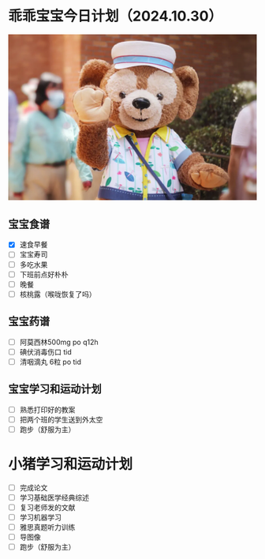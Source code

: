# 乖乖宝宝今日计划（2024.10.30）
![Image of Babyheader](https://raw.githubusercontent.com/ericlam66/Dr.Lin-Note/refs/heads/main/duffy.png)
## 宝宝食谱
- [x] 速食早餐
- [ ] 宝宝寿司
- [ ] 多吃水果
- [ ] 下班前点好朴朴
- [ ] 晚餐
- [ ] 核桃露（喉咙恢复了吗）
## 宝宝药谱
- [ ] 阿莫西林500mg po q12h
- [ ] 碘伏消毒伤口 tid
- [ ] 清咽滴丸 6粒 po tid
## 宝宝学习和运动计划
- [ ] 熟悉打印好的教案
- [ ] 把两个班的学生送到外太空
- [ ] 跑步（舒服为主）
# 小猪学习和运动计划
- [ ] 完成论文
- [ ] 学习基础医学经典综述
- [ ] 复习老师发的文献
- [ ] 学习机器学习
- [ ] 雅思真题听力训练
- [ ] 导图像
- [ ] 跑步（舒服为主）
